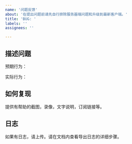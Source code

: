 ```yaml
---
name: '问题反馈'
about: '在提出问题前请先自行排除服务器端问题和升级到最新客户端。'
title: 'BUG: '
labels: ''
assignees: ''

---
```


## 描述问题

预期行为：

实际行为：

## 如何复现

提供有帮助的截图，录像，文字说明，订阅链接等。

## 日志

如果有日志，请上传。请在文档内查看导出日志的详细步骤。
